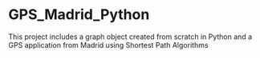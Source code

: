 # GPS_Madrid_Python
This project includes a graph object created from scratch in Python and a GPS application from Madrid using Shortest Path Algorithms
